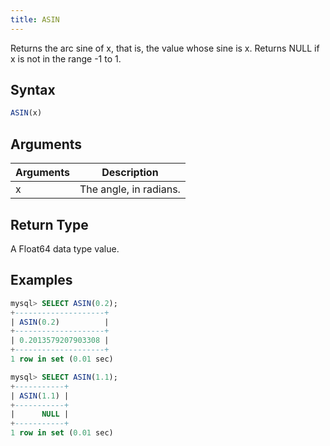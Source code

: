 ```yaml
---
title: ASIN
---
```


Returns the arc sine of x, that is, the value whose sine is x. Returns NULL if x is not in the range -1 to 1.

## Syntax

```sql
ASIN(x)
```

## Arguments

| Arguments   | Description |
| ----------- | ----------- |
| x | The angle, in radians. |

## Return Type

A Float64 data type value.


## Examples

```sql
mysql> SELECT ASIN(0.2);
+--------------------+
| ASIN(0.2)          |
+--------------------+
| 0.2013579207903308 |
+--------------------+
1 row in set (0.01 sec)

mysql> SELECT ASIN(1.1);
+-----------+
| ASIN(1.1) |
+-----------+
|      NULL |
+-----------+
1 row in set (0.01 sec)
```
